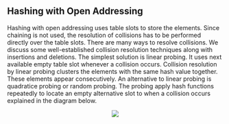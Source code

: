 


## Hashing with Open Addressing

Hashing with open addressing uses table slots to store the elements. Since chaining is not used, the resolution of collisions has to be performed
directly over the table slots. There are many ways to resolve collisions. We discuss some well-established collision resolution techniques along 
with insertions and deletions. The simplest solution is linear probing. It uses next available empty table slot whenever a collision occurs. Collision
resolution by linear probing clusters the elements with the same hash value together. These elements appear consecutively. An alternative to linear
probing is quadratice probing or random probing. The probing apply hash functions repeatedly to locate an empty alternative slot to when a
collision occurs explained in the diagram below.

<p style="text-align:center"}>
    <img src="../images/hashingWithOpenAddr1.png">                                                       
</p>
                                                 
